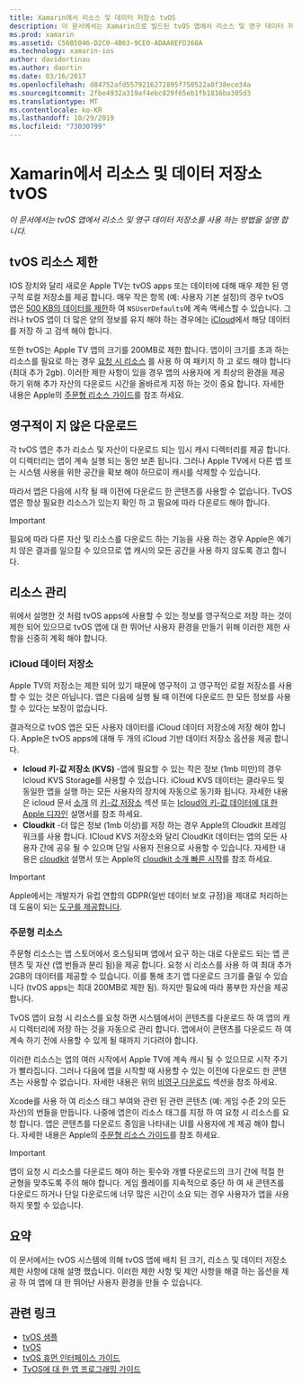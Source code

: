```yaml
---
title: Xamarin에서 리소스 및 데이터 저장소 tvOS
description: 이 문서에서는 Xamarin으로 빌드된 tvOS 앱에서 리소스 및 영구 데이터 저장소를 사용 하는 방법을 설명 합니다. ICloud 데이터 저장소 및 주문형 리소스에 대해 설명 합니다.
ms.prod: xamarin
ms.assetid: C56B5046-D2C0-4B63-9CE0-ADAA0EFD368A
ms.technology: xamarin-ios
author: davidortinau
ms.author: daortin
ms.date: 03/16/2017
ms.openlocfilehash: d84752afd5579216272895f750522a8f38ece34a
ms.sourcegitcommit: 2fbe4932a319af4ebc829f65eb1fb1816ba305d3
ms.translationtype: MT
ms.contentlocale: ko-KR
ms.lasthandoff: 10/29/2019
ms.locfileid: "73030799"
---
```

# <a name="tvos-resources-and-data-storage-in-xamarin"></a>Xamarin에서 리소스 및 데이터 저장소 tvOS

_이 문서에서는 tvOS 앱에서 리소스 및 영구 데이터 저장소를 사용 하는 방법을 설명 합니다._

<a name="tvOS-Resource-Limitations" />

## <a name="tvos-resource-limitations"></a>tvOS 리소스 제한

IOS 장치와 달리 새로운 Apple TV는 tvOS apps 또는 데이터에 대해 매우 제한 된 영구적 로컬 저장소를 제공 합니다. 매우 작은 항목 (예: 사용자 기본 설정)의 경우 tvOS 앱은 [500 KB의 데이터를 제한](https://forums.developer.apple.com/message/50696#50696)하 여 `NSUserDefaults`에 계속 액세스할 수 있습니다. 그러나 tvOS 앱이 더 많은 양의 정보를 유지 해야 하는 경우에는 [iCloud](#iCloud-Data-Storage)에서 해당 데이터를 저장 하 고 검색 해야 합니다.

또한 tvOS는 Apple TV 앱의 크기를 200MB로 제한 합니다. 앱이이 크기를 초과 하는 리소스를 필요로 하는 경우 [요청 시 리소스](#On-Demand-Resources) 를 사용 하 여 패키지 하 고 로드 해야 합니다 (최대 추가 2gb). 이러한 제한 사항이 있을 경우 앱의 사용자에 게 최상의 환경을 제공 하기 위해 추가 자산의 다운로드 시간을 올바르게 지정 하는 것이 중요 합니다. 자세한 내용은 Apple의 [주문형 리소스 가이드](https://developer.apple.com/library/prerelease/tvos/documentation/FileManagement/Conceptual/On_Demand_Resources_Guide/index.html#//apple_ref/doc/uid/TP40015083)를 참조 하세요.

<a name="Non-Persistent-Downloads" />

## <a name="non-persistent-downloads"></a>영구적이 지 않은 다운로드

각 tvOS 앱은 추가 리소스 및 자산이 다운로드 되는 임시 캐시 디렉터리를 제공 합니다. 이 디렉터리는 앱이 계속 실행 되는 동안 보존 됩니다. 그러나 Apple TV에서 다른 앱 또는 시스템 사용을 위한 공간을 확보 해야 하므로이 캐시를 삭제할 수 있습니다.

따라서 앱은 다음에 시작 될 때 이전에 다운로드 한 콘텐츠를 사용할 수 없습니다. TvOS 앱은 항상 필요한 리소스가 있는지 확인 하 고 필요에 따라 다운로드 해야 합니다.

> [!IMPORTANT]
> 필요에 따라 다른 자산 및 리소스를 다운로드 하는 기능을 사용 하는 경우 Apple은 예기치 않은 결과를 일으킬 수 있으므로 앱 캐시의 모든 공간을 사용 하지 않도록 경고 합니다.

<a name="Managing-Resources" />

## <a name="managing-resources"></a>리소스 관리

위에서 설명한 것 처럼 tvOS apps에 사용할 수 있는 정보를 영구적으로 저장 하는 것이 제한 되어 있으므로 tvOS 앱에 대 한 뛰어난 사용자 환경을 만들기 위해 이러한 제한 사항을 신중히 계획 해야 합니다.

<a name="iCloud-Data-Storage" />

### <a name="icloud-data-storage"></a>iCloud 데이터 저장소

Apple TV의 저장소는 제한 되어 있기 때문에 영구적이 고 영구적인 로컬 저장소를 사용할 수 있는 것은 아닙니다. 앱은 다음에 실행 될 때 이전에 다운로드 한 모든 정보를 사용할 수 있다는 보장이 없습니다.

결과적으로 tvOS 앱은 모든 사용자 데이터를 iCloud 데이터 저장소에 저장 해야 합니다. Apple은 tvOS apps에 대해 두 개의 iCloud 기반 데이터 저장소 옵션을 제공 합니다.

- **Icloud 키-값 저장소 (KVS)** -앱에 필요할 수 있는 작은 정보 (1mb 미만)의 경우 Icloud KVS Storage를 사용할 수 있습니다. iCloud KVS 데이터는 클라우드 및 동일한 앱을 실행 하는 모든 사용자의 장치에 자동으로 동기화 됩니다. 자세한 내용은 icloud 문서 [소개](~/ios/data-cloud/introduction-to-icloud.md) 의 [키-값 저장소](~/ios/data-cloud/introduction-to-icloud.md) 섹션 또는 [Icloud의 키-값 데이터에 대 한 Apple 디자인](https://developer.apple.com/library/prerelease/tvos/documentation/General/Conceptual/iCloudDesignGuide/Chapters/DesigningForKey-ValueDataIniCloud.html#//apple_ref/doc/uid/TP40012094-CH7) 설명서를 참조 하세요.
- **Cloudkit** -더 많은 정보 (1mb 이상)를 저장 하는 경우 Apple의 Cloudkit 프레임 워크를 사용 합니다. ICloud KVS 저장소와 달리 CloudKit 데이터는 앱의 모든 사용자 간에 공유 될 수 있으며 단일 사용자 전용으로 사용할 수 있습니다. 자세한 내용은 [cloudkit](~/ios/data-cloud/intro-to-cloudkit.md) 설명서 또는 Apple의 [cloudkit 소개 빠른 시작](https://developer.apple.com/library/prerelease/tvos/documentation/DataManagement/Conceptual/CloudKitQuickStart/Introduction/Introduction.html#//apple_ref/doc/uid/TP40014987)를 참조 하세요.

> [!IMPORTANT]
> Apple에서는 개발자가 유럽 연합의 GDPR(일반 데이터 보호 규정)을 제대로 처리하는 데 도움이 되는 [도구를 제공합니다](https://developer.apple.com/support/allowing-users-to-manage-data/).

<a name="On-Demand-Resources" />

### <a name="on-demand-resources"></a>주문형 리소스

주문형 리소스는 앱 스토어에서 호스팅되며 앱에서 요구 하는 대로 다운로드 되는 앱 콘텐츠 및 자산 (앱 번들과 분리 됨)을 제공 합니다. 요청 시 리소스를 사용 하 여 최대 추가 2GB의 데이터를 제공할 수 있습니다. 이를 통해 초기 앱 다운로드 크기를 줄일 수 있습니다 (tvOS apps는 최대 200MB로 제한 됨). 하지만 필요에 따라 풍부한 자산을 제공 합니다.

TvOS 앱이 요청 시 리소스를 요청 하면 시스템에서이 콘텐츠를 다운로드 하 여 앱의 캐시 디렉터리에 저장 하는 것을 자동으로 관리 합니다. 앱에서이 콘텐츠를 다운로드 하 여 계속 하기 전에 사용할 수 있게 될 때까지 기다려야 합니다.

이러한 리소스는 앱의 여러 시작에서 Apple TV에 계속 캐시 될 수 있으므로 시작 주기가 빨라집니다. 그러나 다음에 앱을 시작할 때 사용할 수 있는 이전에 다운로드 한 콘텐츠는 사용할 수 없습니다. 자세한 내용은 위의 [비영구 다운로드](#Non-Persistent-Downloads) 섹션을 참조 하세요.

Xcode를 사용 하 여 리소스 태그 부여와 관련 된 관련 콘텐츠 (예: 게임 수준 2의 모든 자산)의 번들을 만듭니다. 나중에 앱은이 리소스 태그를 지정 하 여 요청 시 리소스를 요청 합니다. 앱은 콘텐츠를 다운로드 중임을 나타내는 UI를 사용자에 게 제공 해야 합니다. 자세한 내용은 Apple의 [주문형 리소스 가이드](https://developer.apple.com/library/prerelease/tvos/documentation/FileManagement/Conceptual/On_Demand_Resources_Guide/index.html#//apple_ref/doc/uid/TP40015083)를 참조 하세요.

> [!IMPORTANT]
> 앱이 요청 시 리소스를 다운로드 해야 하는 횟수와 개별 다운로드의 크기 간에 적절 한 균형을 맞추도록 주의 해야 합니다. 게임 플레이를 지속적으로 중단 하 여 새 콘텐츠를 다운로드 하거나 단일 다운로드에 너무 많은 시간이 소요 되는 경우 사용자가 앱을 사용 하지 못할 수 있습니다.

<a name="Summary" />

## <a name="summary"></a>요약

이 문서에서는 tvOS 시스템에 의해 tvOS 앱에 배치 된 크기, 리소스 및 데이터 저장소 제한 사항에 대해 설명 했습니다. 이러한 제한 사항 및 제안 사항을 해결 하는 옵션을 제공 하 여 앱에 대 한 뛰어난 사용자 환경을 만들 수 있습니다.

## <a name="related-links"></a>관련 링크

- [tvOS 샘플](https://docs.microsoft.com/samples/browse/?products=xamarin&term=Xamarin.iOS+tvOS)
- [tvOS](https://developer.apple.com/tvos/)
- [tvOS 휴먼 인터페이스 가이드](https://developer.apple.com/tvos/human-interface-guidelines/)
- [TvOS에 대 한 앱 프로그래밍 가이드](https://developer.apple.com/library/prerelease/tvos/documentation/General/Conceptual/AppleTV_PG/)
